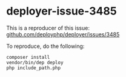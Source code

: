 # deployer-issue-3485

This is a reproducer of this issue: [github.com/deployphp/deployer/issues/3485](https://github.com/deployphp/deployer/issues/3485)

To reproduce, do the following:

```shell
composer install
vendor/bin/dep deploy
php include_path.php
```

